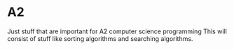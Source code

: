 # A2
Just stuff that are important for A2 computer science programming
This will consist of stuff like sorting algorithms and searching algorithms.
